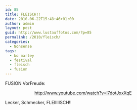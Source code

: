 ```yaml
---
id: 85
title: FLEISCH!!
date: 2010-06-22T15:48:46+01:00
author: admin
layout: post
guid: http://www.lustauffotos.com/?p=85
permalink: /2010/fleisch/
categories:
  - Nonsense
tags:
  - bo marley
  - festival
  - fleisch
  - fusion
---
```

FUSION VorFreude:

<p style="text-align: center;">
  <a href="http://www.youtube.com/watch?v=l7dotJxxXqE">http://www.youtube.com/watch?v=l7dotJxxXqE</a>
</p>

Lecker, Schmecker, FLEIIIIISCH!!